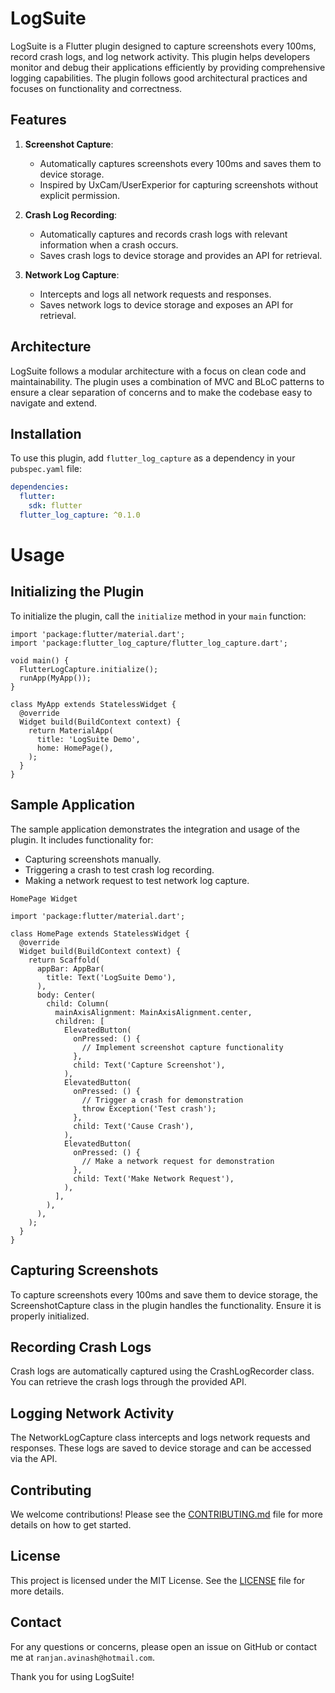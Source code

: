 # LogSuite

LogSuite is a Flutter plugin designed to capture screenshots every 100ms, record crash logs, and log network activity. This plugin helps developers monitor and debug their applications efficiently by providing comprehensive logging capabilities. The plugin follows good architectural practices and focuses on functionality and correctness.

## Features

1. **Screenshot Capture**:
   - Automatically captures screenshots every 100ms and saves them to device storage.
   - Inspired by UxCam/UserExperior for capturing screenshots without explicit permission.

2. **Crash Log Recording**:
   - Automatically captures and records crash logs with relevant information when a crash occurs.
   - Saves crash logs to device storage and provides an API for retrieval.

3. **Network Log Capture**:
   - Intercepts and logs all network requests and responses.
   - Saves network logs to device storage and exposes an API for retrieval.

## Architecture

LogSuite follows a modular architecture with a focus on clean code and maintainability. The plugin uses a combination of MVC and BLoC patterns to ensure a clear separation of concerns and to make the codebase easy to navigate and extend.

## Installation

To use this plugin, add `flutter_log_capture` as a dependency in your `pubspec.yaml` file:

```yaml
dependencies:
  flutter:
    sdk: flutter
  flutter_log_capture: ^0.1.0
```

# Usage

## Initializing the Plugin
To initialize the plugin, call the `initialize` method in your `main` function:

```
import 'package:flutter/material.dart';
import 'package:flutter_log_capture/flutter_log_capture.dart';

void main() {
  FlutterLogCapture.initialize();
  runApp(MyApp());
}

class MyApp extends StatelessWidget {
  @override
  Widget build(BuildContext context) {
    return MaterialApp(
      title: 'LogSuite Demo',
      home: HomePage(),
    );
  }
}
```

## Sample Application

The sample application demonstrates the integration and usage of the plugin. It includes functionality for:

- Capturing screenshots manually.
- Triggering a crash to test crash log recording.
- Making a network request to test network log capture.

`HomePage Widget`
```
import 'package:flutter/material.dart';

class HomePage extends StatelessWidget {
  @override
  Widget build(BuildContext context) {
    return Scaffold(
      appBar: AppBar(
        title: Text('LogSuite Demo'),
      ),
      body: Center(
        child: Column(
          mainAxisAlignment: MainAxisAlignment.center,
          children: [
            ElevatedButton(
              onPressed: () {
                // Implement screenshot capture functionality
              },
              child: Text('Capture Screenshot'),
            ),
            ElevatedButton(
              onPressed: () {
                // Trigger a crash for demonstration
                throw Exception('Test crash');
              },
              child: Text('Cause Crash'),
            ),
            ElevatedButton(
              onPressed: () {
                // Make a network request for demonstration
              },
              child: Text('Make Network Request'),
            ),
          ],
        ),
      ),
    );
  }
}
```

## Capturing Screenshots

To capture screenshots every 100ms and save them to device storage, the ScreenshotCapture class in the plugin handles the functionality. Ensure it is properly initialized.

## Recording Crash Logs

Crash logs are automatically captured using the CrashLogRecorder class. You can retrieve the crash logs through the provided API.

## Logging Network Activity

The NetworkLogCapture class intercepts and logs network requests and responses. These logs are saved to device storage and can be accessed via the API.

## Contributing

We welcome contributions! Please see the [CONTRIBUTING.md](https://github.com/avinashkranjan/logsuite/blob/main/CONTRIBUTING.md) file for more details on how to get started.

## License

This project is licensed under the MIT License. See the [LICENSE](https://github.com/avinashkranjan/logsuite/blob/main/LICENSE) file for more details.

## Contact

For any questions or concerns, please open an issue on GitHub or contact me at `ranjan.avinash@hotmail.com`.

Thank you for using LogSuite!
